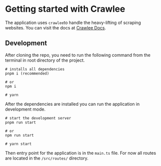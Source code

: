 # Getting started with Crawlee

The application uses `crawlee`to handle the heavy-lifting of scraping websites. You can visit the docs at [Crawlee Docs](https://crawlee.dev/).

## Development

After cloning the repo, you need to run the following command from the terminal in root directory of the project.

```
# installs all dependencies
pnpm i (recommended)

# or
npm i

# yarn
```

After the dependencies are installed you can run the application in development mode.

```
# start the development server
pnpm run start

# or
npm run start

# yarn start
```

Then entry point for the application is in the `main.ts` file. For now all routes are located in the `/src/routes/` directory.
